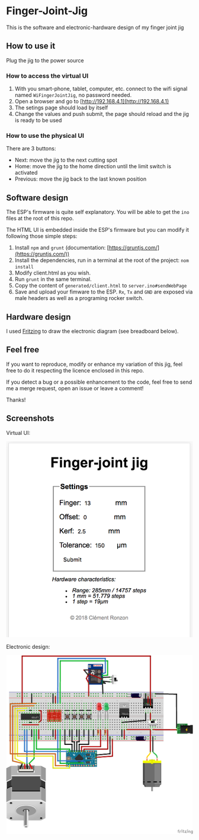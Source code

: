 # Finger-Joint-Jig

This is the software and electronic-hardware design of my finger joint jig

## How to use it

Plug the jig to the power source

### How to access the virtual UI

 1. With you smart-phone, tablet, computer, etc. connect to the wifi signal named `WiFingerJointJig`, no password needed.
 2. Open a browser and go to [http://192.168.4.1](http://192.168.4.1)
 3. The setings page should load by itself
 4. Change the values and push submit, the page should reload and the jig is ready to be used

### How to use the physical UI

There are 3 buttons:

  - Next: move the jig to the next cutting spot
  - Home: move the jig to the home direction until the limit switch is activated
  - Previous: move the jig back to the last known position

## Software design
 
The ESP's firmware is quite self explanatory. You will be able to get the `ino` files at the root of this repo.

The HTML UI is embedded inside the ESP's firmware but you can modify it following those simple steps:

 1. Install `npm` and `grunt` (documentation: [https://gruntjs.com/](https://gruntjs.com/))
 2. Install the dependencies, run in a terminal at the root of the project: `nom install`
 3. Modify client.html as you wish.
 4. Run `grunt` in the same terminal.
 5. Copy the content of `generated/client.html` to `server.ino#sendWebPage`
 6. Save and upload your fimware to the ESP. `Rx`, `Tx` and `GND` are exposed via male headers as well as a programing rocker switch.
 
## Hardware design
 
I used [Fritzing](http://fritzing.org) to draw the electronic diagram (see breadboard below).

## Feel free

If you want to reproduce, modify or enhance my variation of this jig, feel free to do it respecting the licence enclosed in this repo.

If you detect a bug or a possible enhancement to the code, feel free to send me a merge request, open an issue or leave a comment!

Thanks!

## Screenshots
 
 Virtual UI:
 
 ![Screenshot](res/client.png)
 
 Electronic design:
 
 ![Circuit](res/circuit_bb.png)
